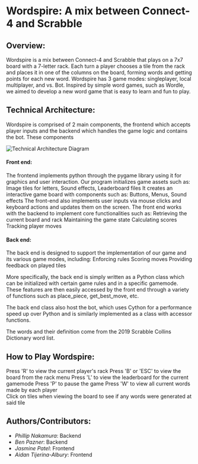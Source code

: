 Wordspire: A mix between Connect-4 and Scrabble
====

## Overview:

Wordspire is a mix between Connect-4 and Scrabble that plays on a 7x7 board with a 7-letter rack. Each turn a player chooses a tile from the rack and places it in one of the columns on the board, forming words and getting points for each new word. Wordspire has 3 game modes: singleplayer, local multiplayer, and vs. Bot. Inspired by simple word games, such as Wordle, we aimed to develop a new word game that is easy to learn and fun to play.


## Technical Architecture:

Wordspire is comprised of 2 main components, the frontend which accepts player inputs and the backend which handles the game logic and contains the bot. These components 

![Technical Architecture Diagram](https://github.com/user-attachments/assets/b7d78acf-98cc-4065-a469-ed46484f5f12)

#### Front end:

The frontend implements python through the pygame library using it for graphics and user interaction. 
Our program initializes game assets such as:
Image tiles for letters, Sound effects, Leaderboard files
It creates an interactive game board with components such as:
Buttons, Menus, Sound effects
The front-end also implements user inputs via mouse clicks and keyboard actions and updates them on the screen. 
 The front end works with the backend to implement core functionalities such as:
Retrieving the current board and rack
Maintaining the game state
Calculating scores
Tracking player moves

#### Back end:

The back end is designed to support the implementation of our game and its various game modes, including:
Enforcing rules
Scoring moves
Providing feedback on played tiles 

More specifically, the back end is simply written as a Python class which can be initialized with certain game rules and in a specific gamemode. These features are then easily accessed by the front end through a variety of functions such as place_piece, get_best_move, etc.

The back end class also host the bot, which uses Cython for a performance speed up over Python and is similarly implemented as a class with accessor functions. 

The words and their definition come from the 2019 Scrabble Collins Dictionary word list.


## How to Play Wordspire:

Press 'R' to view the current player's rack 
Press 'B' or 'ESC' to view the board from the rack menu
Press 'L' to view the leaderboard for the current gamemode
Press 'P' to pause the game
Press 'W' to view all current words made by each player    
Click on tiles when viewing the board to see if any words were generated at said tile

## Authors/Contributors: 
- *Phillip Nakamura*: Backend
- *Ben Pazner*: Backend
- *Jasmine Patel*: Frontend
- *Aidan Tijerina-Albury*: Frontend




